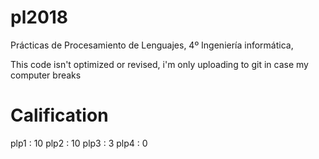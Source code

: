 # pl2018
Prácticas de Procesamiento de Lenguajes, 4º Ingeniería informática,

This code isn't optimized or revised, i'm only uploading to git in case my computer breaks



# Calification
plp1 : 10
plp2 : 10
plp3 : 3
plp4 : 0
